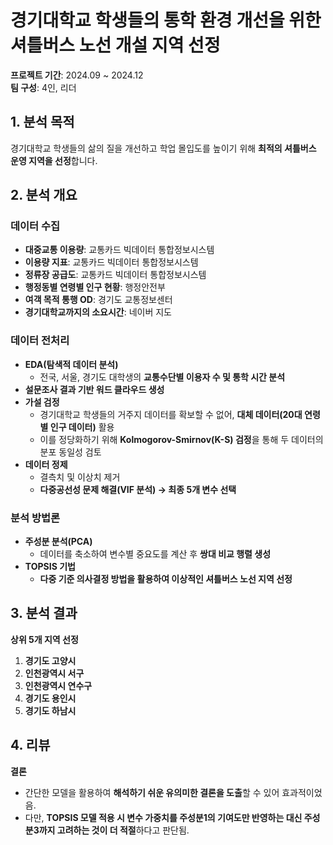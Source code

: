 # **경기대학교 학생들의 통학 환경 개선을 위한 셔틀버스 노선 개설 지역 선정**
 **프로젝트 기간**: 2024.09 ~ 2024.12  
 **팀 구성**: 4인, 리더

## **1. 분석 목적**
경기대학교 학생들의 삶의 질을 개선하고 학업 몰입도를 높이기 위해 **최적의 셔틀버스 운영 지역을 선정**합니다.

## **2. 분석 개요**

###  데이터 수집
- **대중교통 이용량**: 교통카드 빅데이터 통합정보시스템  
- **이용량 지표**: 교통카드 빅데이터 통합정보시스템  
- **정류장 공급도**: 교통카드 빅데이터 통합정보시스템  
- **행정동별 연령별 인구 현황**: 행정안전부  
- **여객 목적 통행 OD**: 경기도 교통정보센터  
- **경기대학교까지의 소요시간**: 네이버 지도  

###  데이터 전처리
- **EDA(탐색적 데이터 분석)**  
  - 전국, 서울, 경기도 대학생의 **교통수단별 이용자 수 및 통학 시간 분석**  
- **설문조사 결과 기반 워드 클라우드 생성**  
- **가설 검정**  
  - 경기대학교 학생들의 거주지 데이터를 확보할 수 없어, **대체 데이터(20대 연령별 인구 데이터)** 활용  
  - 이를 정당화하기 위해 **Kolmogorov-Smirnov(K-S) 검정**을 통해 두 데이터의 분포 동일성 검토  
- **데이터 정제**  
  - 결측치 및 이상치 제거  
  - **다중공선성 문제 해결(VIF 분석) → 최종 5개 변수 선택**  

###  분석 방법론
- **주성분 분석(PCA)**  
  - 데이터를 축소하여 변수별 중요도를 계산 후 **쌍대 비교 행렬 생성**  
- **TOPSIS 기법**  
  - **다중 기준 의사결정 방법을 활용하여 이상적인 셔틀버스 노선 지역 선정**  

## **3. 분석 결과**
 **상위 5개 지역 선정**  
1. **경기도 고양시**  
2. **인천광역시 서구**  
3. **인천광역시 연수구**  
4. **경기도 용인시**  
5. **경기도 하남시**  

## **4. 리뷰**
 **결론**  
- 간단한 모델을 활용하여 **해석하기 쉬운 유의미한 결론을 도출**할 수 있어 효과적이었음.  
- 다만, **TOPSIS 모델 적용 시 변수 가중치를 주성분1의 기여도만 반영하는 대신 주성분3까지 고려하는 것이 더 적절**하다고 판단됨.  

